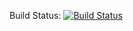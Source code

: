 Build Status: [![Build Status](https://travis-ci.com/alan-mushi/KSI.svg?token=1G7rcWts27yvEizXDoyx&branch=master)](https://travis-ci.com/alan-mushi/KSI)
